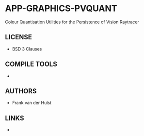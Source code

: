 # APP-GRAPHICS-PVQUANT
Colour Quantisation Utilities for the Persistence of Vision Raytracer

## LICENSE
* BSD 3 Clauses

## COMPILE TOOLS
* 
 
## AUTHORS
* Frank van der Hulst

## LINKS
* 
